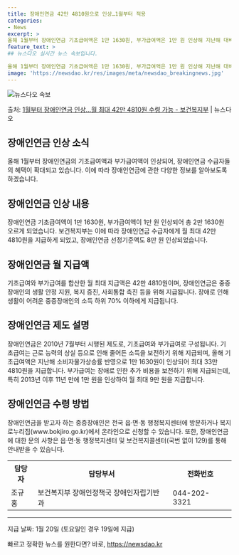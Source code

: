 ```yaml
---
title: 장애인연금 42만 4810원으로 인상…1월부터 적용
categories:
- News
excerpt: >
올해 1월부터 장애인연금 기초급여액은 1만 1630원, 부가급여액은 1만 원 인상해 지난해 대비 총 2만 1…
feature_text: >
## 뉴스다오 실시간 뉴스 속보입니다.

올해 1월부터 장애인연금 기초급여액은 1만 1630원, 부가급여액은 1만 원 인상해 지난해 대비 총 2만 1…
image: 'https://newsdao.kr/res/images/meta/newsdao_breakingnews.jpg'
---
```


![뉴스다오 속보](https://newsdao.kr/res/images/meta/newsdao_breakingnews.jpg)

<p>출처: <a href="https://newsdao.kr/2951" rel="dofollow">1월부터 장애인연금 인상…월 최대 42만 4810원 수령 가능 - 보건복지부</a> | 뉴스다오</p>

<h2>장애인연금 인상 소식</h2>
<p data-ke-size="size16">올해 1월부터 장애인연금의 기초급여액과 부가급여액이 인상되어, 장애인연금 수급자들의 혜택이 확대되고 있습니다. 이에 따라 장애인연금에 관한 다양한 정보를 알아보도록 하겠습니다.</p>

<h2 data-ke-size="size26">장애인연금 인상 내용</h2>
<p data-ke-size="size16">장애인연금 기초급여액이 1만 1630원, 부가급여액이 1만 원 인상되어 총 2만 1630원 오르게 되었습니다. 보건복지부는 이에 따라 장애인연금 수급자에게 월 최대 42만 4810원을 지급하게 되었고, 장애인연금 선정기준액도 8만 원 인상되었습니다.</p>

<h2 data-ke-size="size26">장애인연금 월 지급액</h2>
<p data-ke-size="size16">기초급여와 부가급여를 합산한 월 최대 지급액은 42만 4810원이며, 장애인연금은 중증장애인의 생활 안정 지원, 복지 증진, 사회통합 촉진 등을 위해 지급됩니다. 장애로 인해 생활이 어려운 중증장애인의 소득 하위 70% 이하에게 지급됩니다.</p>

<h2 data-ke-size="size26">장애인연금 제도 설명</h2>
<p data-ke-size="size16">장애인연금은 2010년 7월부터 시행된 제도로, 기초급여와 부가급여로 구성됩니다. 기초급여는 근로 능력의 상실 등으로 인해 줄어든 소득을 보전하기 위해 지급되며, 올해 기초급여액은 지난해 소비자물가상승률 반영으로 1만 1630원이 인상되어 최대 33만 4810원을 지급합니다. 부가급여는 장애로 인한 추가 비용을 보전하기 위해 지급되는데, 특히 2013년 이후 11년 만에 1만 원을 인상하여 월 최대 9만 원을 지급합니다.</p>

<h2 data-ke-size="size26">장애인연금 수령 방법</h2>
<p data-ke-size="size16">장애인연금을 받고자 하는 중증장애인은 전국 읍·면·동 행정복지센터에 방문하거나 복지로누리집(www.bokjiro.go.kr)에서 온라인으로 신청할 수 있습니다. 또한, 장애인연금에 대한 문의 사항은 읍·면·동 행정복지센터 및 보건복지콜센터(국번 없이 129)를 통해 안내받을 수 있습니다.</p>

<table>
	<tr>
		<th>담당자</th>
		<th>담당부서</th>
		<th>전화번호</th>
	</tr>
	<tr>
		<td>조규홍</td>
		<td>보건복지부 장애인정책국 장애인자립기반과</td>
		<td>044-202-3321</td>
	</tr>
</table>
<hr>

<p data-ke-size="size16">지급 날짜: 1월 20일 (토요일인 경우 19일에 지급)</p> 

빠르고 정확한 뉴스를 원한다면? 바로, <a href="https://newsdao.kr" rel="dofollow">https://newsdao.kr</a>


    
